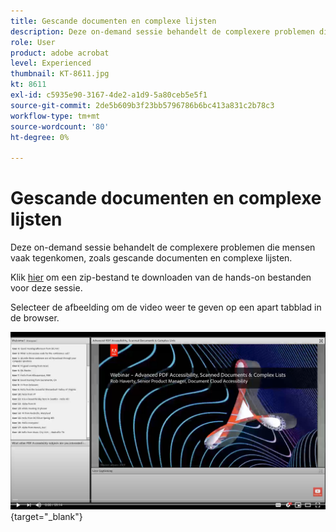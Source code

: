 ```yaml
---
title: Gescande documenten en complexe lijsten
description: Deze on-demand sessie behandelt de complexere problemen die mensen vaak tegenkomen, zoals gescande documenten en complexe lijsten
role: User
product: adobe acrobat
level: Experienced
thumbnail: KT-8611.jpg
kt: 8611
exl-id: c5935e90-3167-4de2-a1d9-5a80ceb5e5f1
source-git-commit: 2de5b609b3f23bb5796786b6bc413a831c2b78c3
workflow-type: tm+mt
source-wordcount: '80'
ht-degree: 0%

---
```


# Gescande documenten en complexe lijsten

Deze on-demand sessie behandelt de complexere problemen die mensen vaak tegenkomen, zoals gescande documenten en complexe lijsten.

Klik [hier](../assets/accessibilitysession4.zip) om een zip-bestand te downloaden van de hands-on bestanden voor deze sessie.

Selecteer de afbeelding om de video weer te geven op een apart tabblad in de browser.

[![Sessie 4 video](../assets/Accessibilitysession4_YT.png)](https://youtu.be/RuBk6DqJBFc){target=&quot;_blank&quot;}
